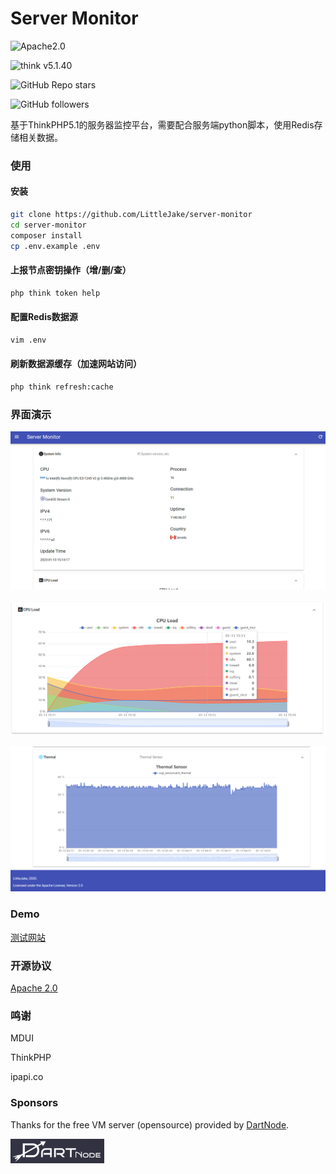 Server Monitor
==========

![Apache2.0](https://img.shields.io/badge/License-Apache2.0-green)

![think v5.1.40](https://img.shields.io/packagist/php-v/topthink/think/v5.1.40)

![GitHub Repo stars](https://img.shields.io/github/stars/LittleJake/server-monitor?style=social)

![GitHub followers](https://img.shields.io/github/followers/LittleJake?style=social)

基于ThinkPHP5.1的服务器监控平台，需要配合服务端python脚本，使用Redis存储相关数据。

### 使用

#### 安装

```bash
git clone https://github.com/LittleJake/server-monitor
cd server-monitor
composer install
cp .env.example .env
```

#### 上报节点密钥操作（增/删/查）

```bash
php think token help
```

#### 配置Redis数据源

```bash
vim .env
```

#### 刷新数据源缓存（加速网站访问）

```bash
php think refresh:cache
```

### 界面演示

![首页](img/20230113152258.png)

![CPU](img/20230113152320.png)

![Thermal](img/20230113152437.png)

### Demo

[测试网站](https://monitor.littlejake.net)

### 开源协议

[Apache 2.0](LICENSE)

### 鸣谢

MDUI

ThinkPHP

ipapi.co

### Sponsors

Thanks for the free VM server (opensource) provided by [DartNode](https://dartnode.com/).

<a href="https://dartnode.com/"><img src="https://raw.githubusercontent.com/LittleJake/LittleJake/master/images/dartnode.png" width="150" align='left' ></a>
